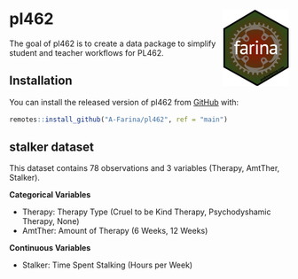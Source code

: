 
<!-- README.md is generated from README.Rmd. Please edit that file -->

# pl462 <img src='man/figures/logo.jpeg' align="right" height="137.5" />

<!-- badges: start -->

<!-- badges: end -->

The goal of pl462 is to create a data package to simplify student and
teacher workflows for PL462.

## Installation

You can install the released version of pl462 from
[GitHub](https://github.com/A-Farina/pl462) with:

``` r
remotes::install_github("A-Farina/pl462", ref = "main")
```

## stalker dataset

This dataset contains 78 observations and 3 variables (Therapy, AmtTher,
Stalker).

**Categorical Variables**

  - Therapy: Therapy Type (Cruel to be Kind Therapy, Psychodyshamic
    Therapy, None)
  - AmtTher: Amount of Therapy (6 Weeks, 12 Weeks)

**Continuous Variables**

  - Stalker: Time Spent Stalking (Hours per Week)
